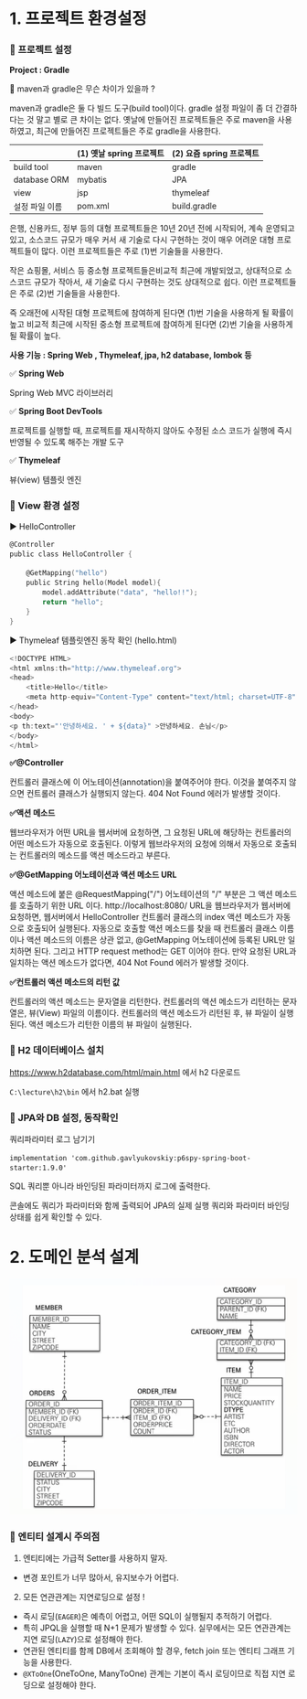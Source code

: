 # 1. 프로젝트 환경설정

### 📌 프로젝트 설정

**Project : Gradle**

🔎 maven과 gradle은 무슨 차이가 있을까 ?

maven과 gradle은 둘 다 빌드 도구(build tool)이다. gradle 설정 파일이 좀 더 간결하다는 것 말고 별로 큰 차이는 없다. 옛날에 만들어진 프로젝트들은 주로 maven을 사용하였고, 최근에 만들어진 프로젝트들은 주로 gradle을 사용한다.

|  | (1) 옛날 spring 프로젝트 | (2) 요즘 spring 프로젝트 |
| --- | --- | --- |
| build tool | maven | gradle |
| database ORM | mybatis | JPA |
| view | jsp | thymeleaf |
| 설정 파일 이름 | pom.xml | build.gradle |

은행, 신용카드, 정부 등의 대형 프로젝트들은 10년 20년 전에 시작되어, 계속 운영되고 있고, 소스코드 규모가 매우 커서 새 기술로 다시 구현하는 것이 매우 어려운 대형 프로젝트들이 많다. 이런 프로젝트들은 주로 (1)번 기술들을 사용한다.

작은 쇼핑몰, 서비스 등 중소형 프로젝트들은비교적 최근에 개발되었고, 상대적으로 소스코드 규모가 작아서, 새 기술로 다시 구현하는 것도 상대적으로 쉽다. 이런 프로젝트들은 주로 (2)번 기술들을 사용한다.

즉 오래전에 시작된 대형 프로젝트에 참여하게 된다면 (1)번 기술을 사용하게 될 확률이 높고 비교적 최근에 시작된 중소형 프로젝트에 참여하게 된다면 (2)번 기술을 사용하게 될 확률이 높다.

**사용 기능 : Spring Web , Thymeleaf, jpa, h2 database, lombok 등**


✅ **Spring Web**

Spring Web MVC 라이브러리

✅ **Spring Boot DevTools**

프로젝트를 실행할 때, 프로젝트를 재시작하지 않아도 수정된 소스 코드가 실행에 즉시 반영될 수 있도록 해주는 개발 도구

✅ **Thymeleaf**

뷰(view) 템플릿 엔진


### 📌 View 환경 설정

▶️ HelloController

```c
@Controller
public class HelloController {

    @GetMapping("hello")
    public String hello(Model model){
        model.addAttribute("data", "hello!!");
        return "hello";
    }
}
```

▶️ Thymeleaf 템플릿엔진 동작 확인 (hello.html)

```c
<!DOCTYPE HTML>
<html xmlns:th="http://www.thymeleaf.org">
<head>
    <title>Hello</title>
    <meta http-equiv="Content-Type" content="text/html; charset=UTF-8" />
</head>
<body>
<p th:text="'안녕하세요. ' + ${data}" >안녕하세요. 손님</p>
</body>
</html>
```

**✅@Controller**

컨트롤러 클래스에 이 어노테이션(annotation)을 붙여주어야 한다. 이것을 붙여주지 않으면 컨트롤러 클래스가 실행되지 않는다. 404 Not Found 에러가 발생할 것이다.

**✅액션 메소드**

웹브라우저가 어떤 URL을 웹서버에 요청하면, 그 요청된 URL에 해당하는 컨트롤러의 어떤 메소드가 자동으로 호출된다. 이렇게 웹브라우저의 요청에 의해서 자동으로 호출되는 컨트롤러의 메소드를 액션 메소드라고 부른다.

**✅@GetMapping 어노테이션과 액션 메소드 URL**

액션 메소드에 붙은 @RequestMapping("/") 어노테이션의 "/" 부분은 그 액션 메소드를 호출하기 위한 URL 이다. http://localhost:8080/ URL을 웹브라우저가 웹서버에 요청하면, 웹서버에서 HelloController 컨트롤러 클래스의 index 액션 메소드가 자동으로 호출되어 실행된다. 자동으로 호출할 액션 메소드를 찾을 때 컨트롤러 클래스 이름이나 액션 메소드의 이름은 상관 없고, @GetMapping 어노테이션에 등록된 URL만 일치하면 된다. 그리고 HTTP request method는 GET 이어야 한다. 만약 요청된 URL과 일치하는 액션 메소드가 없다면, 404 Not Found 에러가 발생할 것이다.

**✅컨트롤러 액션 메소드의 리턴 값**

컨트롤러의 액션 메소드는 문자열을 리턴한다. 컨트롤러의 액션 메소드가 리턴하는 문자열은, 뷰(View) 파일의 이름이다. 컨트롤러의 액션 메소드가 리턴된 후, 뷰 파일이 실행된다. 액션 메소드가 리턴한 이름의 뷰 파일이 실행된다.

### 📌 H2 데이터베이스 설치

https://www.h2database.com/html/main.html 에서 h2 다운로드

`C:\lecture\h2\bin` 에서 h2.bat 실행

### 📌 JPA와 DB 설정, 동작확인

쿼리파라미터 로그 남기기

`implementation 'com.github.gavlyukovskiy:p6spy-spring-boot-starter:1.9.0'`

SQL 쿼리뿐 아니라 바인딩된 파라미터까지 로그에 출력한다.

콘솔에도 쿼리가 파라미터와 함께 출력되어 JPA의 실제 실행 쿼리와 파라미터 바인딩 상태를 쉽게 확인할 수 있다.

# 2. 도메인 분석 설계

![img_1.png](img_1.png)

### 📌 엔티티 설계시 주의점

1. 엔티티에는 가급적 Setter를 사용하지 말자.

-    변경 포인트가 너무 많아서, 유지보수가 어렵다.

2. 모든 연관관계는 지연로딩으로 설정 !

- 즉시 로딩(`EAGER`)은 예측이 어렵고, 어떤 SQL이 실행될지 추적하기 어렵다.
- 특히 JPQL을 실행할 때 N+1 문제가 발생할 수 있다. 실무에서는 모든 연관관계는 지연 로딩(`LAZY`)으로 설정해야 한다.
- 연관된 엔티티를 함께 DB에서 조회해야 할 경우, fetch join 또는 엔티티 그래프 기능을 사용한다.
- `@XToOne`(OneToOne, ManyToOne) 관계는 기본이 즉시 로딩이므로 직접 지연 로딩으로 설정해야 한다.